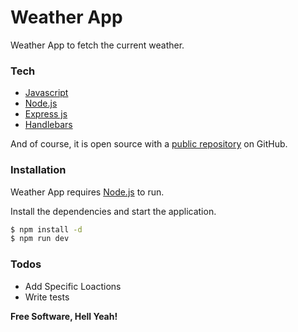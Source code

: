 # Weather App

Weather App to fetch the current weather.

### Tech
  - [Javascript](https://www.javascript.com/)
  - [Node.js](https://nodejs.org/en/)
  - [Express js](https://expressjs.com/)
  - [Handlebars](https://handlebarsjs.com/)
  
And of course, it is open source with a [public repository](https://github.com/shivam12prakash/weather-app)
 on GitHub.

### Installation

Weather App requires [Node.js](https://nodejs.org/) to run.

Install the dependencies and start the application.

```sh
$ npm install -d
$ npm run dev
```

### Todos

 - Add Specific Loactions
 - Write tests

**Free Software, Hell Yeah!**
